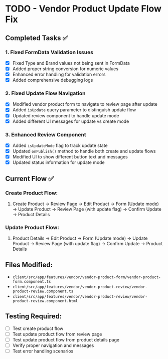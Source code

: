 # TODO - Vendor Product Update Flow Fix

## Completed Tasks ✅

### 1. Fixed FormData Validation Issues
- [x] Fixed Type and Brand values not being sent in FormData
- [x] Added proper string conversion for numeric values
- [x] Enhanced error handling for validation errors
- [x] Added comprehensive debugging logs

### 2. Fixed Update Flow Navigation
- [x] Modified vendor product form to navigate to review page after update
- [x] Added `isUpdate` query parameter to distinguish update flow
- [x] Updated review component to handle update mode
- [x] Added different UI messages for update vs create mode

### 3. Enhanced Review Component
- [x] Added `isUpdateMode` flag to track update state
- [x] Updated `onPublish()` method to handle both create and update flows
- [x] Modified UI to show different button text and messages
- [x] Updated status information for update mode

## Current Flow ✅

### Create Product Flow:
1. Create Product → Review Page → Edit Product → Form (Update mode) → Update Product → Review Page (with update flag) → Confirm Update → Product Details

### Update Product Flow:
1. Product Details → Edit Product → Form (Update mode) → Update Product → Review Page (with update flag) → Confirm Update → Product Details

## Files Modified:
- `client/src/app/features/vendor/vendor-product-form/vendor-product-form.component.ts`
- `client/src/app/features/vendor/vendor-product-review/vendor-product-review.component.ts`
- `client/src/app/features/vendor/vendor-product-review/vendor-product-review.component.html`

## Testing Required:
- [ ] Test create product flow
- [ ] Test update product flow from review page
- [ ] Test update product flow from product details page
- [ ] Verify proper navigation and messages
- [ ] Test error handling scenarios
